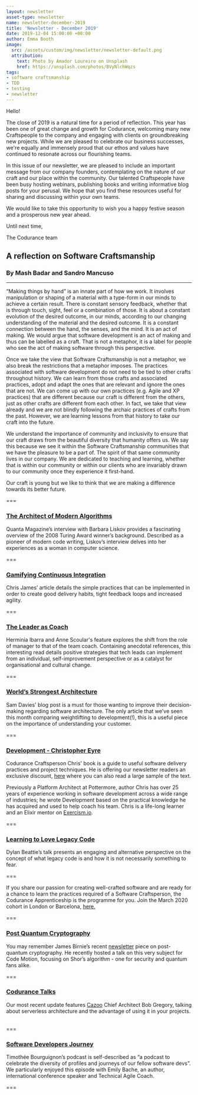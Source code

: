 ```yaml
---
layout: newsletter
asset-type: newsletter
name: newsletter-december-2019
title: 'Newsletter - December 2019'
date: 2019-12-04 15:00:00 +00:00
author: Emma Booth
image:
  src: /assets/custom/img/newsletter/newsletter-default.png
  attribution: 
    text: Photo by Amador Loureiro on Unsplash
    href: https://unsplash.com/photos/BVyNlchWqzs
tags:
- software craftsmanship
- TDD
- testing
- newsletter
---
```


Hello!

The close of 2019 is a natural time for a period of reflection. This year has been one of great change and growth for Codurance, welcoming many new Craftspeople to the company and engaging with clients on groundbreaking new projects. While we are pleased to celebrate our business successes, we're equally and immensely proud that our ethos and values have continued to resonate across our flourishing teams.  

In this issue of our newsletter, we are pleased to include an important message from our company founders, contemplating on the nature of our craft and our place within the community. Our talented Craftspeople have been busy hosting webinars, publishing books and writing informative blog posts for your perusal. We hope that you find these resources useful for sharing and discussing within your own teams. 

We would like to take this opportunity to wish you a happy festive season and a prosperous new year ahead. 

Until next time, 

The Codurance team


## A reflection on Software Craftsmanship
### By Mash Badar and Sandro Mancuso
------------------------------------------------------------
“Making things by hand” is an innate part of how we work. It involves manipulation or shaping of a material with a type-form in our minds to achieve a certain result. There is constant sensory feedback, whether that is through touch, sight, feel or a combination of those. It is about a constant evolution of the desired outcome, in our minds, according to our changing understanding of the material and the desired outcome. It is a constant connection between the hand, the senses, and the mind. It is an act of making. We would argue that software development is an act of making and thus can be labelled as a craft. That is not a metaphor, it is a label for people who see the act of making software through this perspective.
 
Once we take the view that Software Craftsmanship is not a metaphor, we also break the restrictions that a metaphor imposes. The practices associated with software development do not need to be tied to other crafts throughout history. We can learn from those crafts and associated practices, adopt and adapt the ones that are relevant and ignore the ones that are not. We can come up with our own practices (e.g. Agile and XP practices) that are different because our craft is different from the others, just as other crafts are different from each other. In fact, we take that view already and we are not blindly following the archaic practices of crafts from the past. However, we are learning lessons from that history to take our craft into the future.
 
We understand the importance of community and inclusivity to ensure that our craft draws from the beautiful diversity that humanity offers us. We say this because we see it within the Software Craftsmanship communities that we have the pleasure to be a part of. The spirit of that same community lives in our company. We are dedicated to teaching and learning, whether that is within our community or within our clients who are invariably drawn to our community once they experience it first-hand.
 
Our craft is young but we like to think that we are making a difference towards its better future.

===

### [The Architect of Modern Algorithms](https://www.quantamagazine.org/barbara-liskov-is-the-architect-of-modern-algorithms-20191120)
Quanta Magazine’s interview with Barbara Liskov provides a fascinating overview of the 2008 Turing Award winner’s background. Described as a pioneer of modern code writing, Liskov’s interview delves into her experiences as a woman in computer science. 

===

### [Gamifying Continuous Integration](https://quii.dev/Gamifying_Continuous_Integration)
Chris James’ article details the simple practices that can be implemented in order to create good delivery habits, tight feedback loops and increased agility. 

===

### [The Leader as Coach](https://hbr.org/2019/11/the-leader-as-coach)
Herminia Ibarra and Anne Scoular's feature explores the shift from the role of manager to that of the team coach. Containing anecdotal references, this interesting read details positive strategies that tech leads can implement from an individual, self-improvement perspective or as a catalyst for organisational and cultural change. 

===

### [World’s Strongest Architecture](https://codurance.com/2019/11/11/worlds-strongest-architecture/)
Sam Davies' blog post is a must for those wanting to improve their decision-making regarding software architecture. The only article that we've seen this month comparing weightlifting to development(!), this is a useful piece on the importance of understanding your customer.

===

### [Development - Christopher Eyre](https://leanpub.com/development2019/c/uI74Z1BKxoe1)
Codurance Craftsperson Chris' book is a guide to useful software delivery practices and project techniques. He is offering our newsletter readers an exclusive discount, [here](http://leanpub.com/development2019/c/uI74Z1BKxoe1) where you can also read a large sample of the text.

Previously a Platform Architect at Pottermore, author Chris has over 25 years of experience working in software development across a wide range of industries; he wrote Development based on the practical knowledge he has acquired and used to help coach his team. Chris is a life-long learner and an Elixir mentor on [Exercism.io](https://exercism.io/).

===

### [Learning to Love Legacy Code](https://vimeo.com/275529979)
Dylan Beattie’s talk presents an engaging and alternative perspective on the concept of what legacy code is and how it is not necessarily something to fear.  

===

If you share our passion for creating well-crafted software and are ready for a chance to learn the practices required of a Software Craftsperson, the Codurance Apprenticeship is the programme for you. Join the March 2020 cohort in London or Barcelona, [here.](https://codurance.com/careers/become_an_apprentice/)

===

### [Post Quantum Cryptography](https://events.codemotion.com/webinars/post-quantum-cryptography/)
You may remember James Birnie’s recent [newsletter](https://codurance.com/newsletters/2019-10-07-newsletter/) piece on post-quantum cryptography. He recently hosted a talk on this very subject for Code Motion, focusing on Shor’s algorithm - one for security and quantum fans alike. 

===

### [Codurance Talks](https://www.podbean.com/media/share/pb-peu29-c9b917?utm_campaign=w_share_ep&utm_medium=dlink&utm_source=w_share)
Our most recent update features [Cazoo](https://www.cazoo.co.uk/) Chief Architect Bob Gregory, talking about serverless architecture and the advantage of using it in your projects.  

===

### [Software Developers Journey](https://www.buzzsprout.com/190346/863905-35-emily-bache-on-maximizing-career-for-family-hobbies-and-making-a-difference-in-the-world)
Timothée Bourguignon’s podcast is self-described as “a podcast to celebrate the diversity of profiles and journeys of our fellow software devs”. We particularly enjoyed this episode with Emily Bache, an author, international conference speaker and Technical Agile Coach. 

===
